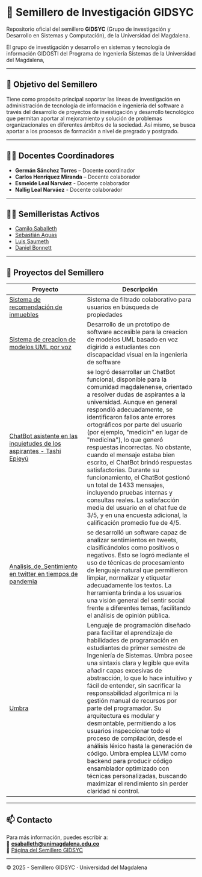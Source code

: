 # 🌱 Semillero de Investigación GIDSYC

Repositorio oficial del semillero **GIDSYC** (Grupo de investigación y Desarrollo en Sistemas y Computación), de la Universidad del Magdalena.

El grupo de investigación y desarrollo en sistemas y tecnología de información GIDOSTI del Programa de Ingeniería Sistemas de la Universidad del Magdalena, 

---

## 🎯 Objetivo del Semillero

Tiene como propósito principal soportar las líneas de investigación en administración de tecnología de información e ingeniería del software a través del desarrollo de proyectos de investigación y desarrollo tecnológico que permitan aportar al mejoramiento y solución de problemas organizacionales en diferentes ámbitos de la sociedad. Así mismo, se busca aportar a los procesos de formación a nivel de pregrado y postgrado.

---

## 👨‍🏫 Docentes Coordinadores

- **Germán Sánchez Torres** – Docente coordinador
- **Carlos Henríquez Miranda** – Docente colaborador
- **Esmeide Leal Narváez** - Docente colaborador
- **Nallig Leal Narváez** - Docente colaborador

---

## 👨‍🎓 Semilleristas Activos

- [Camilo Saballeth](https://github.com/saballeth)
- [Sebastián Aguas](https://github.com/Flytarii)
- [Luis Saumeth](https://github.com/LJSaumeth)
- [Daniel Bonnett](https://github.com/mordmora)

---

## 📁 Proyectos del Semillero

| Proyecto | Descripción |
|---------|-------------|
| [Sistema de recomendación de inmuebles](.[/inmuebles/](https://saballeth.github.io/Sistema_De_Recomendacion_Inmuebles/)) | Sistema de filtrado colaborativo para usuarios en búsqueda de propiedades |
| [Sistema de creacion de modelos UML por voz](.[[/uml-voz/](https://saballeth.github.io/Sistema_De_Recomendacion_Inmuebles/](https://saballeth.github.io/chatbot-accesible/))) | Desarrollo de un prototipo de software accesible para la creacion de modelos UML basado en voz digirido a estudiantes con discapacidad visual en la ingenieria de software|
| [ChatBot asistente en las inquietudes de los aspirantes - Tashi Epieyú](.[/inmuebles/](https://saballeth.github.io/Sistema_De_Recomendacion_Inmuebles/)) |se logró desarrollar un ChatBot funcional, disponible para la comunidad magdalenense, orientado a resolver dudas de aspirantes a la universidad. Aunque en general respondió adecuadamente, se identificaron fallos ante errores ortográficos por parte del usuario (por ejemplo, "medicin" en lugar de "medicina"), lo que generó respuestas incorrectas. No obstante, cuando el mensaje estaba bien escrito, el ChatBot brindó respuestas satisfactorias. Durante su funcionamiento, el ChatBot gestionó un total de 1433 mensajes, incluyendo pruebas internas y consultas reales. La satisfacción media del usuario en el chat fue de 3/5, y en una encuesta adicional, la calificación promedio fue de 4/5.|
| [Analisis_de_Sentimiento en twitter en tiempos de pandemia](.[[/inmuebles/](https://saballeth.github.io/Sistema_De_Recomendacion_Inmuebles/)](https://saballeth.github.io/Analisis_de_Sentimiento/)) |se desarrolló un software capaz de analizar sentimientos en tweets, clasificándolos como positivos o negativos. Esto se logró mediante el uso de técnicas de procesamiento de lenguaje natural que permitieron limpiar, normalizar y etiquetar adecuadamente los textos. La herramienta brinda a los usuarios una visión general del sentir social frente a diferentes temas, facilitando el análisis de opinión pública.|
|[Umbra](https://github.com/mordmora/Umbra)|Lenguaje de programación diseñado para facilitar el aprendizaje de habilidades de programación en estudiantes de primer semestre de Ingeniería de Sistemas. Umbra posee una sintaxis clara y legible que evita añadir capas excesivas de abstracción, lo que lo hace intuitivo y fácil de entender, sin sacrificar la responsabilidad algorítmica ni la gestión manual de recursos por parte del programador. Su arquitectura es modular y desmontable, permitiendo a los usuarios inspeccionar todo el proceso de compilación, desde el análisis léxico hasta la generación de código. Umbra emplea LLVM como backend para producir código ensamblador optimizado con técnicas personalizadas, buscando maximizar el rendimiento sin perder claridad ni control.|
---

## 📫 Contacto

Para más información, puedes escribir a:  
📧 **csaballeth@unimagdalena.edu.co**  
🔗 [Página del Semillero GIDSYC]([https://...](https://investigacion.unimagdalena.edu.co/unidadesOrganizativas/35))

---

© 2025 - Semillero GIDSYC · Universidad del Magdalena
